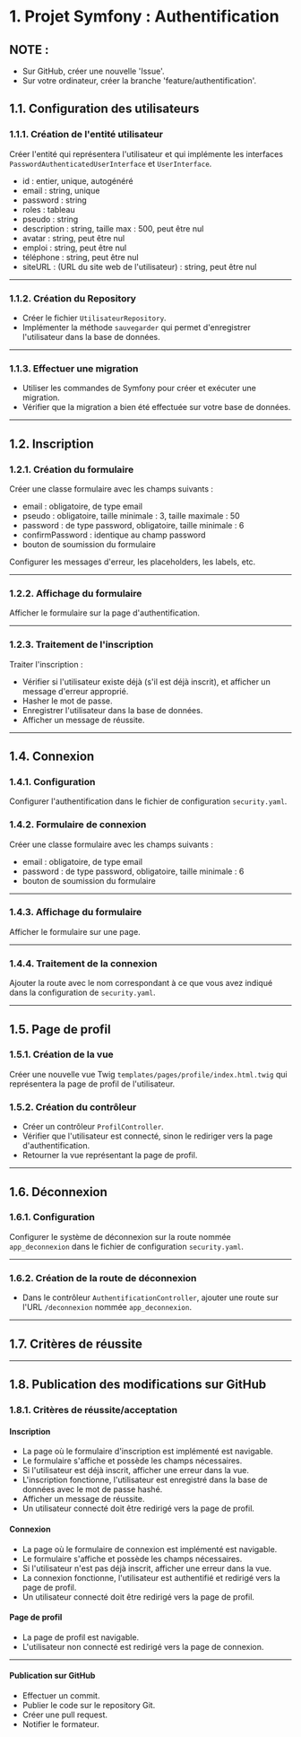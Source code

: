 # 1. Projet Symfony : Authentification

## NOTE :

- Sur GitHub, créer une nouvelle 'Issue'.
- Sur votre ordinateur, créer la branche 'feature/authentification'.

## 1.1. Configuration des utilisateurs

### 1.1.1. Création de l'entité utilisateur

Créer l'entité qui représentera l'utilisateur et qui implémente les interfaces `PasswordAuthenticatedUserInterface` et `UserInterface`.

- id : entier, unique, autogénéré
- email : string, unique
- password : string
- roles : tableau
- pseudo : string
- description : string, taille max : 500, peut être nul
- avatar : string, peut être nul
- emploi : string, peut être nul
- téléphone : string, peut être nul
- siteURL : (URL du site web de l'utilisateur) : string, peut être nul

---

### 1.1.2. Création du Repository

- Créer le fichier `UtilisateurRepository`.
- Implémenter la méthode `sauvegarder` qui permet d'enregistrer l'utilisateur dans la base de données.

---

### 1.1.3. Effectuer une migration

- Utiliser les commandes de Symfony pour créer et exécuter une migration.
- Vérifier que la migration a bien été effectuée sur votre base de données.

---

## 1.2. Inscription

### 1.2.1. Création du formulaire

Créer une classe formulaire avec les champs suivants :

- email : obligatoire, de type email
- pseudo : obligatoire, taille minimale : 3, taille maximale : 50
- password : de type password, obligatoire, taille minimale : 6
- confirmPassword : identique au champ password
- bouton de soumission du formulaire

Configurer les messages d'erreur, les placeholders, les labels, etc.

---

### 1.2.2. Affichage du formulaire

Afficher le formulaire sur la page d'authentification.

---

### 1.2.3. Traitement de l'inscription

Traiter l'inscription :

- Vérifier si l'utilisateur existe déjà (s'il est déjà inscrit), et afficher un message d'erreur approprié.
- Hasher le mot de passe.
- Enregistrer l'utilisateur dans la base de données.
- Afficher un message de réussite.

---

## 1.4. Connexion

### 1.4.1. Configuration

Configurer l'authentification dans le fichier de configuration `security.yaml`.

### 1.4.2. Formulaire de connexion

Créer une classe formulaire avec les champs suivants :

- email : obligatoire, de type email
- password : de type password, obligatoire, taille minimale : 6
- bouton de soumission du formulaire

---

### 1.4.3. Affichage du formulaire

Afficher le formulaire sur une page.

---

### 1.4.4. Traitement de la connexion

Ajouter la route avec le nom correspondant à ce que vous avez indiqué dans la configuration de `security.yaml`.

---

## 1.5. Page de profil

### 1.5.1. Création de la vue

Créer une nouvelle vue Twig `templates/pages/profile/index.html.twig` qui représentera la page de profil de l'utilisateur.

### 1.5.2. Création du contrôleur

- Créer un contrôleur `ProfilController`.
- Vérifier que l'utilisateur est connecté, sinon le rediriger vers la page d'authentification.
- Retourner la vue représentant la page de profil.

---

## 1.6. Déconnexion

### 1.6.1. Configuration

Configurer le système de déconnexion sur la route nommée `app_deconnexion` dans le fichier de configuration `security.yaml`.

---

### 1.6.2. Création de la route de déconnexion

- Dans le contrôleur `AuthentificationController`, ajouter une route sur l'URL `/deconnexion` nommée `app_deconnexion`.

---

## 1.7. Critères de réussite

---

## 1.8. Publication des modifications sur GitHub

### 1.8.1. Critères de réussite/acceptation

#### Inscription

- La page où le formulaire d'inscription est implémenté est navigable.
- Le formulaire s'affiche et possède les champs nécessaires.
- Si l'utilisateur est déjà inscrit, afficher une erreur dans la vue.
- L'inscription fonctionne, l'utilisateur est enregistré dans la base de données avec le mot de passe hashé.
- Afficher un message de réussite.
- Un utilisateur connecté doit être redirigé vers la page de profil.

#### Connexion

- La page où le formulaire de connexion est implémenté est navigable.
- Le formulaire s'affiche et possède les champs nécessaires.
- Si l'utilisateur n'est pas déjà inscrit, afficher une erreur dans la vue.
- La connexion fonctionne, l'utilisateur est authentifié et redirigé vers la page de profil.
- Un utilisateur connecté doit être redirigé vers la page de profil.

#### Page de profil

- La page de profil est navigable.
- L'utilisateur non connecté est redirigé vers la page de connexion.

---

#### Publication sur GitHub

- Effectuer un commit.
- Publier le code sur le repository Git.
- Créer une pull request.
- Notifier le formateur.
